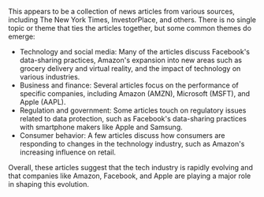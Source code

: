 This appears to be a collection of news articles from various sources, including The New York Times, InvestorPlace, and others. There is no single topic or theme that ties the articles together, but some common themes do emerge:

* Technology and social media: Many of the articles discuss Facebook's data-sharing practices, Amazon's expansion into new areas such as grocery delivery and virtual reality, and the impact of technology on various industries.
* Business and finance: Several articles focus on the performance of specific companies, including Amazon (AMZN), Microsoft (MSFT), and Apple (AAPL).
* Regulation and government: Some articles touch on regulatory issues related to data protection, such as Facebook's data-sharing practices with smartphone makers like Apple and Samsung.
* Consumer behavior: A few articles discuss how consumers are responding to changes in the technology industry, such as Amazon's increasing influence on retail.

Overall, these articles suggest that the tech industry is rapidly evolving and that companies like Amazon, Facebook, and Apple are playing a major role in shaping this evolution.